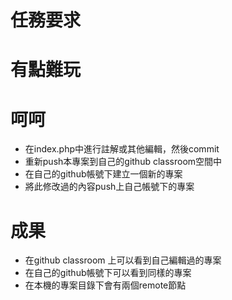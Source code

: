 # 任務要求

# 有點難玩
# 呵呵




* 在index.php中進行註解或其他編輯，然後commit
* 重新push本專案到自己的github classroom空間中
* 在自己的github帳號下建立一個新的專案
* 將此修改過的內容push上自己帳號下的專案

# 成果

* 在github classroom 上可以看到自己編輯過的專案
* 在自己的github帳號下可以看到同樣的專案
* 在本機的專案目錄下會有兩個remote節點
